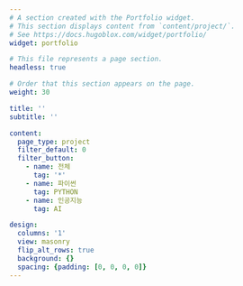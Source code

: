 ```yaml
---
# A section created with the Portfolio widget.
# This section displays content from `content/project/`.
# See https://docs.hugoblox.com/widget/portfolio/
widget: portfolio

# This file represents a page section.
headless: true

# Order that this section appears on the page.
weight: 30

title: ''
subtitle: ''

content:
  page_type: project
  filter_default: 0
  filter_button:
    - name: 전체
      tag: '*'
    - name: 파이썬
      tag: PYTHON
    - name: 인공지능
      tag: AI

design:
  columns: '1'
  view: masonry
  flip_alt_rows: true
  background: {}
  spacing: {padding: [0, 0, 0, 0]}
---
```

